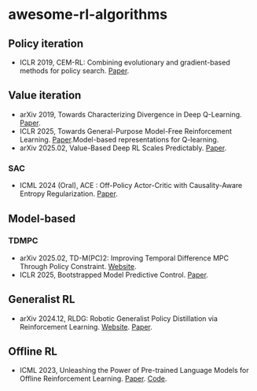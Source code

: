 # awesome-rl-algorithms
## Policy iteration
- ICLR 2019, CEM-RL: Combining evolutionary and gradient-based methods for policy search. [Paper](https://arxiv.org/abs/1810.01222).
## Value iteration
- arXiv 2019, Towards Characterizing Divergence in Deep Q-Learning. [Paper](https://arxiv.org/abs/1903.08894).
- ICLR 2025, Towards General-Purpose Model-Free Reinforcement Learning. [Paper](https://arxiv.org/abs/2501.16142).Model-based representations for Q-learning.
- arXiv 2025.02, Value-Based Deep RL Scales Predictably. [Paper](https://arxiv.org/abs/2502.04327).
### SAC
- ICML 2024 (Oral), ACE : Off-Policy Actor-Critic with Causality-Aware Entropy Regularization. [Paper](https://arxiv.org/abs/2402.14528).
## Model-based
### TDMPC
- arXiv 2025.02, TD-M(PC)2: Improving Temporal Difference MPC Through Policy Constraint. [Website](https://darthutopian.github.io/tdmpc_square/).
- ICLR 2025, Bootstrapped Model Predictive Control. [Paper](https://openreview.net/pdf?id=i7jAYFYDcM).
## Generalist RL
- arXiv 2024.12, RLDG: Robotic Generalist Policy Distillation via Reinforcement Learning. [Website](https://generalist-distillation.github.io/). [Paper](https://arxiv.org/abs/2412.09858).
## Offline RL
- ICML 2023, Unleashing the Power of Pre-trained Language Models for Offline Reinforcement Learning. [Paper](https://arxiv.org/abs/2310.20587). [Code](https://github.com/srzer/LaMo-2023).
